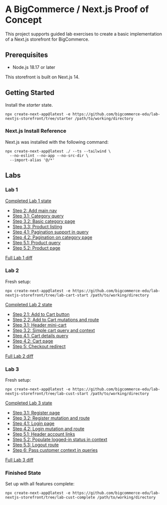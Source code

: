 # A BigCommerce / Next.js Proof of Concept

This project supports guided lab exercises to create a basic implementation of a Next.js storefront for BigCommerce.

## Prerequisites

* Node.js 18.17 or later

This storefront is built on Next.js 14.

## Getting Started

Install the _starter_ state.

```shell
npx create-next-app@latest -e https://github.com/bigcommerce-edu/lab-nextjs-storefront/tree/starter /path/to/working/directory
```

### Next.js Install Reference

Next.js was installed with the following command:

```shell
npx create-next-app@latest ./ --ts --tailwind \
  --no-eslint --no-app --no-src-dir \
  --import-alias '@/*'
```

## Labs

### Lab 1

[Completed Lab 1 state](https://github.com/bigcommerce-edu/lab-nextjs-storefront/tree/lab-catalog-complete)

* [Step 2: Add main nav](https://github.com/bigcommerce-edu/lab-nextjs-storefront/compare/lab-catalog-start...lab-catalog-02?diff=split)
* [Step 3.1: Category query](https://github.com/bigcommerce-edu/lab-nextjs-storefront/compare/lab-catalog-02...lab-catalog-03-01?diff=split)
* [Step 3.2: Basic category page](https://github.com/bigcommerce-edu/lab-nextjs-storefront/compare/lab-catalog-03-01...lab-catalog-03-02?diff=split)
* [Step 3.3: Product listing](https://github.com/bigcommerce-edu/lab-nextjs-storefront/compare/lab-catalog-03-02...lab-catalog-03-03?diff=split)
* [Step 4.1: Pagination support in query](https://github.com/bigcommerce-edu/lab-nextjs-storefront/compare/lab-catalog-03-03...lab-catalog-04-01?diff=split)
* [Step 4.2: Pagination on category page](https://github.com/bigcommerce-edu/lab-nextjs-storefront/compare/lab-catalog-04-01...lab-catalog-04-02?diff=split)
* [Step 5.1: Product query](https://github.com/bigcommerce-edu/lab-nextjs-storefront/compare/lab-catalog-04-02...lab-catalog-05-01?diff=split)
* [Step 5.2: Product page](https://github.com/bigcommerce-edu/lab-nextjs-storefront/compare/lab-catalog-05-01...lab-catalog-05-02?diff=split)

[Full Lab 1 diff](https://github.com/bigcommerce-edu/lab-nextjs-storefront/compare/lab-catalog-start...lab-catalog-complete?diff=split)

### Lab 2

Fresh setup:

```shell
npx create-next-app@latest -e https://github.com/bigcommerce-edu/lab-nextjs-storefront/tree/lab-cart-start /path/to/working/directory
```

[Completed Lab 2 state](https://github.com/bigcommerce-edu/lab-nextjs-storefront/tree/lab-cart-complete)

* [Step 2.1: Add to Cart button](https://github.com/bigcommerce-edu/lab-nextjs-storefront/compare/lab-cart-start...lab-cart-02-01?diff=split)
* [Step 2.2: Add to Cart mutations and route](https://github.com/bigcommerce-edu/lab-nextjs-storefront/compare/lab-cart-02-01...lab-cart-02-02?diff=split)
* [Step 3.1: Header mini-cart](https://github.com/bigcommerce-edu/lab-nextjs-storefront/compare/lab-cart-02-02...lab-cart-03-01?diff=split)
* [Step 3.2: Simple cart query and context](https://github.com/bigcommerce-edu/lab-nextjs-storefront/compare/lab-cart-03-01...lab-cart-03-02?diff=split)
* [Step 4.1: Cart details query](https://github.com/bigcommerce-edu/lab-nextjs-storefront/compare/lab-cart-03-02...lab-cart-04-01?diff=split)
* [Step 4.2: Cart page](https://github.com/bigcommerce-edu/lab-nextjs-storefront/compare/lab-cart-04-01...lab-cart-04-02?diff=split)
* [Step 5: Checkout redirect](https://github.com/bigcommerce-edu/lab-nextjs-storefront/compare/lab-cart-04-02...lab-cart-05?diff=split)

[Full Lab 2 diff](https://github.com/bigcommerce-edu/lab-nextjs-storefront/compare/lab-cart-start...lab-cart-complete?diff=split)

### Lab 3

Fresh setup:

```shell
npx create-next-app@latest -e https://github.com/bigcommerce-edu/lab-nextjs-storefront/tree/lab-cust-start /path/to/working/directory
```

[Completed Lab 3 state](https://github.com/bigcommerce-edu/lab-nextjs-storefront/tree/lab-cust-complete)

* [Step 3.1: Register page](https://github.com/bigcommerce-edu/lab-nextjs-storefront/compare/lab-cust-02...lab-cust-03-01?diff=split)
* [Step 3.2: Register mutation and route](https://github.com/bigcommerce-edu/lab-nextjs-storefront/compare/lab-cust-03-01...lab-cust-03-02?diff=split)
* [Step 4.1: Login page](https://github.com/bigcommerce-edu/lab-nextjs-storefront/compare/lab-cust-03-02...lab-cust-04-01?diff=split)
* [Step 4.2: Login mutation and route](https://github.com/bigcommerce-edu/lab-nextjs-storefront/compare/lab-cust-04-01...lab-cust-04-02?diff=split)
* [Step 5.1: Header account links](https://github.com/bigcommerce-edu/lab-nextjs-storefront/compare/lab-cust-04-02...lab-cust-05-01?diff=split)
* [Step 5.2: Populate logged-in status in context](https://github.com/bigcommerce-edu/lab-nextjs-storefront/compare/lab-cust-05-01...lab-cust-05-02?diff=split)
* [Step 5.3: Logout route](https://github.com/bigcommerce-edu/lab-nextjs-storefront/compare/lab-cust-05-02...lab-cust-05-03?diff=split)
* [Step 6: Pass customer context in queries](https://github.com/bigcommerce-edu/lab-nextjs-storefront/compare/lab-cust-05-03...lab-cust-06?diff=split)

[Full Lab 3 diff](https://github.com/bigcommerce-edu/lab-nextjs-storefront/compare/lab-cust-start...lab-cust-complete?diff=split)

### Finished State

Set up with all features complete:

```shell
npx create-next-app@latest -e https://github.com/bigcommerce-edu/lab-nextjs-storefront/tree/lab-cust-complete /path/to/working/directory
```
